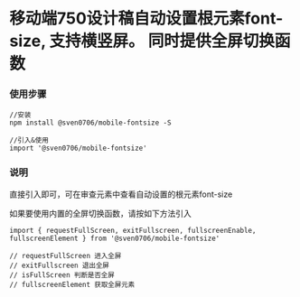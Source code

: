 # 移动端750设计稿自动设置根元素font-size, 支持横竖屏。 同时提供全屏切换函数

### 使用步骤
```
//安装
npm install @sven0706/mobile-fontsize -S

//引入&使用
import '@sven0706/mobile-fontsize'

```

### 说明
直接引入即可，可在审查元素中查看自动设置的根元素font-size

如果要使用内置的全屏切换函数，请按如下方法引入
```
import { requestFullScreen, exitFullscreen, fullscreenEnable, fullscreenElement } from '@sven0706/mobile-fontsize'

// requestFullScreen 进入全屏
// exitFullscreen 退出全屏
// isFullScreen 判断是否全屏
// fullscreenElement 获取全屏元素

```

